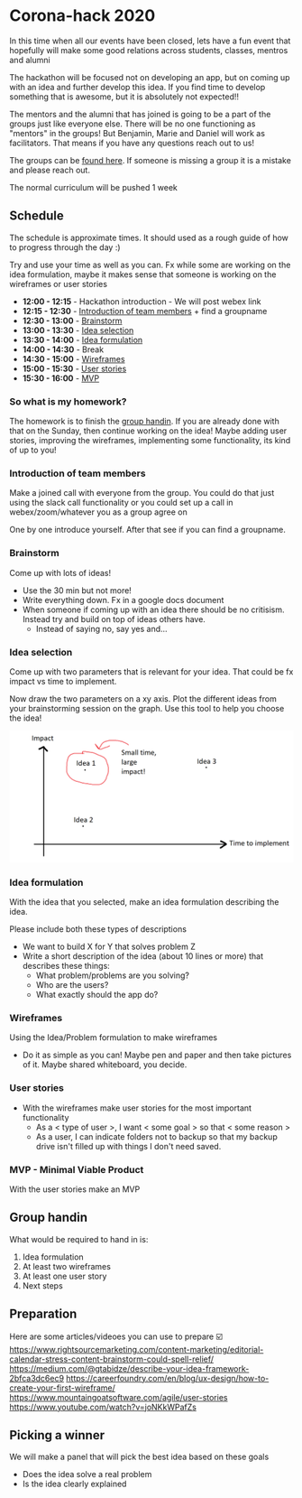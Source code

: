 # Corona-hack 2020

In this time when all our events have been closed, lets have a fun event that hopefully will make some good relations across students, classes, mentros and alumni

The hackathon will be focused not on developing an app, but on coming up with an idea and further develop this idea. If you find time to develop something that is awesome, but it is absolutely not expected!! 

The mentors and the alumni that has joined is going to be a part of the groups just like everyone else. There will be no one functioning as "mentors" in the groups! But Benjamin, Marie and Daniel will work as facilitators. That means if you have any questions reach out to us! 

The groups can be [found here](groups.md). If someone is missing a group it is a mistake and please reach out.

The normal curriculum will be pushed 1 week


## Schedule
The schedule is approximate times. It should used as a rough guide of how to progress through the day :) 

Try and use your time as well as you can. Fx while some are working on the idea formulation, maybe it makes sense that someone is working on the wireframes or user stories

- **12:00 - 12:15** - Hackathon introduction - We will post webex link
- **12:15 - 12:30** - [Introduction of team members](#introduction-of-team-members) + find a groupname
- **12:30 - 13:00** - [Brainstorm](#brainstorm)
- **13:00 - 13:30** - [Idea selection](#idea-selection)
- **13:30 - 14:00** - [Idea formulation](#idea-formulation)
- **14:00 - 14:30** - Break
- **14:30 - 15:00** - [Wireframes](#wireframes)
- **15:00 - 15:30** - [User stories](#user-stories)
- **15:30 - 16:00** - [MVP](#mvp-minimal-viable-product)

### So what is my homework? 
The homework is to finish the [group handin](#group-handin). If you are already done with that on the Sunday, then continue working on the idea! Maybe adding user stories, improving the wireframes, implementing some functionality, its kind of up to you!

### Introduction of team members
Make a joined call with everyone from the group. You could do that just using the slack call functionality or you could set up a call in webex/zoom/whatever you as a group agree on

One by one introduce yourself. After that see if you can find a groupname. 

### Brainstorm
Come up with lots of ideas!
  - Use the 30 min but not more!
  - Write everything down. Fx in a google docs document
  - When someone if coming up with an idea there should be no critisism. Instead try and build on top of ideas others have.
    - Instead of saying no, say yes and...

### Idea selection
Come up with two parameters that is relevant for your idea. That could be fx impact vs time to implement.

Now draw the two parameters on a xy axis. Plot the different ideas from your brainstorming session on the graph. Use this tool to help you choose the idea! 

![Choose an idea](choose-an-idea.png)

### Idea formulation
With the idea that you selected, make an idea formulation describing the idea.

Please include both these types of descriptions
  - We want to build X for Y that solves problem Z
  - Write a short description of the idea (about 10 lines or more) that describes these things:
    - What problem/problems are you solving?
    - Who are the users?
    - What exactly should the app do?

### Wireframes
Using the Idea/Problem formulation to make wireframes 
  - Do it as simple as you can! Maybe pen and paper and then take pictures of it. Maybe shared whiteboard, you decide. 

### User stories
- With the wireframes make user stories for the most important functionality 
  - As a < type of user >, I want < some goal > so that < some reason >
  - As a user, I can indicate folders not to backup so that my backup drive isn't filled up with things I don't need saved.

### MVP - Minimal Viable Product
With the user stories make an MVP

## Group handin
What would be required to hand in is:
1. Idea formulation
2. At least two wireframes
3. At least one user story
4. Next steps


## Preparation
Here are some articles/videoes you can use to prepare :ballot_box_with_check:
https://www.rightsourcemarketing.com/content-marketing/editorial-calendar-stress-content-brainstorm-could-spell-relief/
https://medium.com/@gtabidze/describe-your-idea-framework-2bfca3dc6ec9
https://careerfoundry.com/en/blog/ux-design/how-to-create-your-first-wireframe/
https://www.mountaingoatsoftware.com/agile/user-stories
https://www.youtube.com/watch?v=joNKkWPafZs


## Picking a winner
We will make a panel that will pick the best idea based on these goals

- Does the idea solve a real problem
- Is the idea clearly explained


